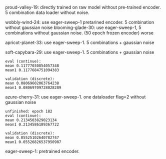 proud-valley-19: directly trained on raw model without pre-trained encoder. 5 combination data loader without noise.

wobbly-wind-24: use eager-sweep-1 pretarined encoder. 5 combination without gaussian noise
blooming-glade-30: use eager-sweep-1, 5 combinations without gaussian noise. (50 epoch frozen encoder) worse

apricot-planet-33: use eager-sweep-1. 5 combinations + gaussian noise

soft-capybara-29: use eager-sweep-1. 5 combinations + gaussian noise
    
    eval (continue):
    mean 0.11777030854057348
    mean1 0.1177684751094383

    validation (discrete):
    mean 0.08069602063764238
    mean1 0.08069709728028289


azure-cherry-31: use eager-sweep-1. one dataloader flag=2  without gaussian noise
    
    unfinished: epoch 182
    eval (continue):
    mean 0.2134503829023134
    mean1 0.2134586189367722

    validation (discrete):
    mean 0.05525102640782747
    mean1 0.05526826537950987

eager-sweep-1: pretrained encoder.
